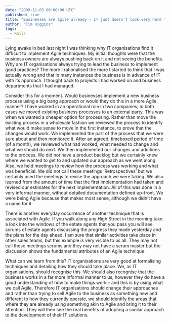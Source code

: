 ```yaml
---
date: "2009-11-03 00:00:00 UTC"
published: true
title: "Businesses are agile already - IT just doesn't look very hard to find it!"
author: "Tim Higgins"
tags:
  - Rails
---
```


<p>Lying awake in bed last night I was thinking why IT organisations find it difficult to implement Agile techniques. My initial thoughts were that the business owners are always pushing back on it and not seeing the benefits. Why are IT organisations always trying to lead the business to implement good practices? The more I rationalised the more I started to think that I was actually wrong and that in many instances the business is in advance of IT with its approach. I thought back to projects I had worked on and business departments that I had managed.</p>
<p>Consider this for a moment. Would businesses implement a new business process using a big bang approach or would they do this in a more Agile manner? I have worked in an operational role in two companies; in both cases we moved existing business processes to an external party. This was when we wanted a cheaper option for processing. Rather than move the existing process in a wholesale fashion we reviewed the process to identify what would make sense to move in the first instance, to prove that the changes would work. We implemented the part of the process that we were sure about and then monitored it. After an agreed, timeboxed period of time (of a month), we reviewed what had worked, what needed to change and what we should do next. We then implemented our changes and additions to the process. We did not have a product backlog but we certainly knew where we wanted to get to and updated our approach as we went along. Also, we held meetings to review how the process was working and what was beneficial. We did not call these meetings &lsquo;Retrospectives&rsquo; but we certainly used the meetings to revise the approach we were taking. We also learned from the amount of time that the first implementation had taken and revised our estimates for the next implementation. All of this was done in a very informal manner, without detailed documentation defined up-front. We were being Agile because that makes most sense, although we didn&rsquo;t have a name for it.</p>
<p>There is another everyday occurrence of another technique that is associated with Agile. If you walk along any High Street in the morning take a look into the windows of the estate agents that you pass you will see scrums of estate agents discussing the progress they made yesterday and the plans for the day ahead. I am sure that similar activities take place in other sales teams, but this example is very visible to us all. They may not call these meetings scrums and they may not have a scrum master but the discussion shows the fundamental attributes of an Agile technique.</p>
<p>What can we learn from this? IT organisations are very good at formalising techniques and detailing how they should take place. We, as IT organisations, should recognise this. We should also recognise that the business works in a far more informal manner to us, however they do have a good understanding of how to make things work &ndash; and this is by using what we call Agile. Therefore IT organisations should change their approaches and rather than trying to sell Agile to the business as something new and different to how they currently operate, we should identify the areas that where they are already using something akin to Agile and bring it to their attention. They will then see the real benefits of adopting a similar approach to the development of their IT solutions.</p>

